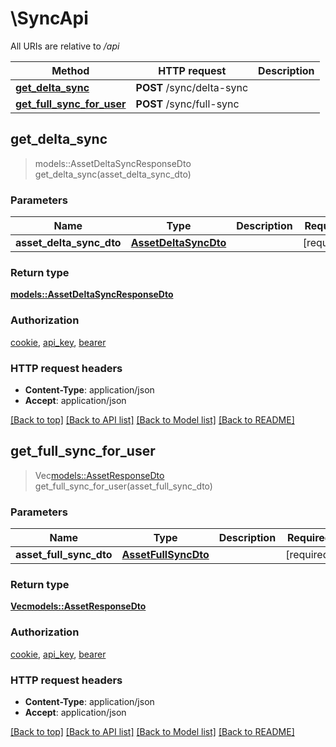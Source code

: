 # \SyncApi

All URIs are relative to */api*

Method | HTTP request | Description
------------- | ------------- | -------------
[**get_delta_sync**](SyncApi.md#get_delta_sync) | **POST** /sync/delta-sync | 
[**get_full_sync_for_user**](SyncApi.md#get_full_sync_for_user) | **POST** /sync/full-sync | 



## get_delta_sync

> models::AssetDeltaSyncResponseDto get_delta_sync(asset_delta_sync_dto)


### Parameters


Name | Type | Description  | Required | Notes
------------- | ------------- | ------------- | ------------- | -------------
**asset_delta_sync_dto** | [**AssetDeltaSyncDto**](AssetDeltaSyncDto.md) |  | [required] |

### Return type

[**models::AssetDeltaSyncResponseDto**](AssetDeltaSyncResponseDto.md)

### Authorization

[cookie](../README.md#cookie), [api_key](../README.md#api_key), [bearer](../README.md#bearer)

### HTTP request headers

- **Content-Type**: application/json
- **Accept**: application/json

[[Back to top]](#) [[Back to API list]](../README.md#documentation-for-api-endpoints) [[Back to Model list]](../README.md#documentation-for-models) [[Back to README]](../README.md)


## get_full_sync_for_user

> Vec<models::AssetResponseDto> get_full_sync_for_user(asset_full_sync_dto)


### Parameters


Name | Type | Description  | Required | Notes
------------- | ------------- | ------------- | ------------- | -------------
**asset_full_sync_dto** | [**AssetFullSyncDto**](AssetFullSyncDto.md) |  | [required] |

### Return type

[**Vec<models::AssetResponseDto>**](AssetResponseDto.md)

### Authorization

[cookie](../README.md#cookie), [api_key](../README.md#api_key), [bearer](../README.md#bearer)

### HTTP request headers

- **Content-Type**: application/json
- **Accept**: application/json

[[Back to top]](#) [[Back to API list]](../README.md#documentation-for-api-endpoints) [[Back to Model list]](../README.md#documentation-for-models) [[Back to README]](../README.md)

